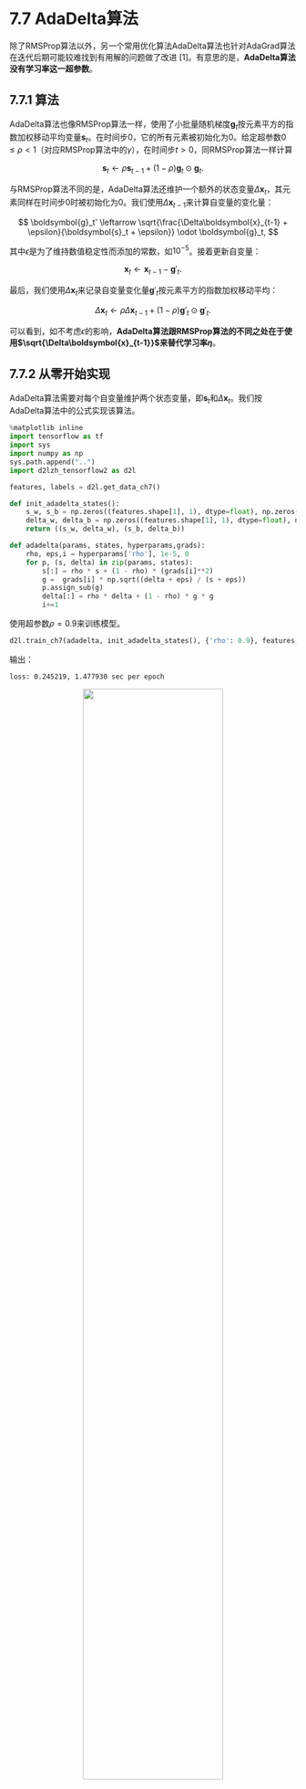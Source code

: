 # 7.7 AdaDelta算法

除了RMSProp算法以外，另一个常用优化算法AdaDelta算法也针对AdaGrad算法在迭代后期可能较难找到有用解的问题做了改进 [1]。有意思的是，**AdaDelta算法没有学习率这一超参数**。

## 7.7.1 算法

AdaDelta算法也像RMSProp算法一样，使用了小批量随机梯度$\boldsymbol{g}_t$按元素平方的指数加权移动平均变量$\boldsymbol{s}_t$。在时间步0，它的所有元素被初始化为0。给定超参数$0 \leq \rho < 1$（对应RMSProp算法中的$\gamma$），在时间步$t>0$，同RMSProp算法一样计算

$$\boldsymbol{s}_t \leftarrow \rho \boldsymbol{s}_{t-1} + (1 - \rho) \boldsymbol{g}_t \odot \boldsymbol{g}_t. $$

与RMSProp算法不同的是，AdaDelta算法还维护一个额外的状态变量$\Delta\boldsymbol{x}_t$，其元素同样在时间步0时被初始化为0。我们使用$\Delta\boldsymbol{x}_{t-1}$来计算自变量的变化量：

$$ \boldsymbol{g}_t' \leftarrow \sqrt{\frac{\Delta\boldsymbol{x}_{t-1} + \epsilon}{\boldsymbol{s}_t + \epsilon}}   \odot \boldsymbol{g}_t, $$

其中$\epsilon$是为了维持数值稳定性而添加的常数，如$10^{-5}$。接着更新自变量：

$$\boldsymbol{x}_t \leftarrow \boldsymbol{x}_{t-1} - \boldsymbol{g}'_t. $$

最后，我们使用$\Delta\boldsymbol{x}_t$来记录自变量变化量$\boldsymbol{g}'_t$按元素平方的指数加权移动平均：

$$\Delta\boldsymbol{x}_t \leftarrow \rho \Delta\boldsymbol{x}_{t-1} + (1 - \rho) \boldsymbol{g}'_t \odot \boldsymbol{g}'_t. $$

可以看到，如不考虑$\epsilon$的影响，**AdaDelta算法跟RMSProp算法的不同之处在于使用$\sqrt{\Delta\boldsymbol{x}_{t-1}}$来替代学习率$\eta$**。


## 7.7.2 从零开始实现

AdaDelta算法需要对每个自变量维护两个状态变量，即$\boldsymbol{s}_t$和$\Delta\boldsymbol{x}_t$。我们按AdaDelta算法中的公式实现该算法。

``` python
%matplotlib inline
import tensorflow as tf
import sys
import numpy as np
sys.path.append("..") 
import d2lzh_tensorflow2 as d2l

features, labels = d2l.get_data_ch7()

def init_adadelta_states():
    s_w, s_b = np.zeros((features.shape[1], 1), dtype=float), np.zeros(1, dtype=float)
    delta_w, delta_b = np.zeros((features.shape[1], 1), dtype=float), np.zeros(1, dtype=float)
    return ((s_w, delta_w), (s_b, delta_b))

def adadelta(params, states, hyperparams,grads):
    rho, eps,i = hyperparams['rho'], 1e-5, 0
    for p, (s, delta) in zip(params, states):
        s[:] = rho * s + (1 - rho) * (grads[i]**2)
        g =  grads[i] * np.sqrt((delta + eps) / (s + eps))
        p.assign_sub(g)
        delta[:] = rho * delta + (1 - rho) * g * g
        i+=1
```

使用超参数$\rho=0.9$来训练模型。

``` python
d2l.train_ch7(adadelta, init_adadelta_states(), {'rho': 0.9}, features, labels)
```
输出：
```
loss: 0.245219, 1.477930 sec per epoch
```
<p align="center">
    <img width="70%" height="70%" src="http://images.iterate.site/blog/image/20200525/j1DHT5NElhBK.png?imageslim">
</p>


## 7.7.3 简洁实现

通过名称为`Adadelta`的优化器方法，我们便可使用Tensorflow2提供的AdaDelta算法。它的超参数可以通过`rho`来指定。

``` python
from tensorflow import keras
trainer = keras.optimizers.Adadelta(learning_rate=0.01,rho=0.9)
d2l.train_tensorflow2_ch7(trainer, {'rho': 0.9}, features, labels)
```

输出：
```
loss: 1.403729, 1.309982 sec per epoch
```
<p align="center">
    <img width="70%" height="70%" src="http://images.iterate.site/blog/image/20200525/nD2ygcOU3Bav.png?imageslim">
</p>


## 小结

* AdaDelta算法没有学习率超参数，它通过使用有关自变量更新量平方的指数加权移动平均的项来替代RMSProp算法中的学习率。


## 参考文献

[1] Zeiler, M. D. (2012). ADADELTA: an adaptive learning rate method. arXiv preprint arXiv:1212.5701.

-----------
> 注：除代码外本节与原书此节基本相同，[原书传送门](https://zh.d2l.ai/chapter_optimization/adadelta.html)

